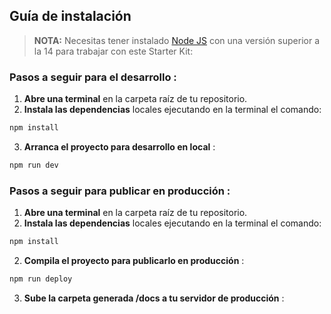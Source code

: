 ## Guía de instalación

> **NOTA:** Necesitas tener instalado [Node JS](https://nodejs.org/) con una versión superior a la 14 para trabajar con este Starter Kit:

### Pasos a seguir para el desarrollo :

1. **Abre una terminal** en la carpeta raíz de tu repositorio.
2. **Instala las dependencias** locales ejecutando en la terminal el comando:

```bash
npm install
```

3. **Arranca el proyecto para desarrollo en local** :

```bash
npm run dev
```

### Pasos a seguir para publicar en producción :

1. **Abre una terminal** en la carpeta raíz de tu repositorio.
2. **Instala las dependencias** locales ejecutando en la terminal el comando:

```bash
npm install
```

2. **Compila el proyecto para publicarlo en producción** :

```bash
npm run deploy
```

3. **Sube la carpeta generada /docs a tu servidor de producción** :

